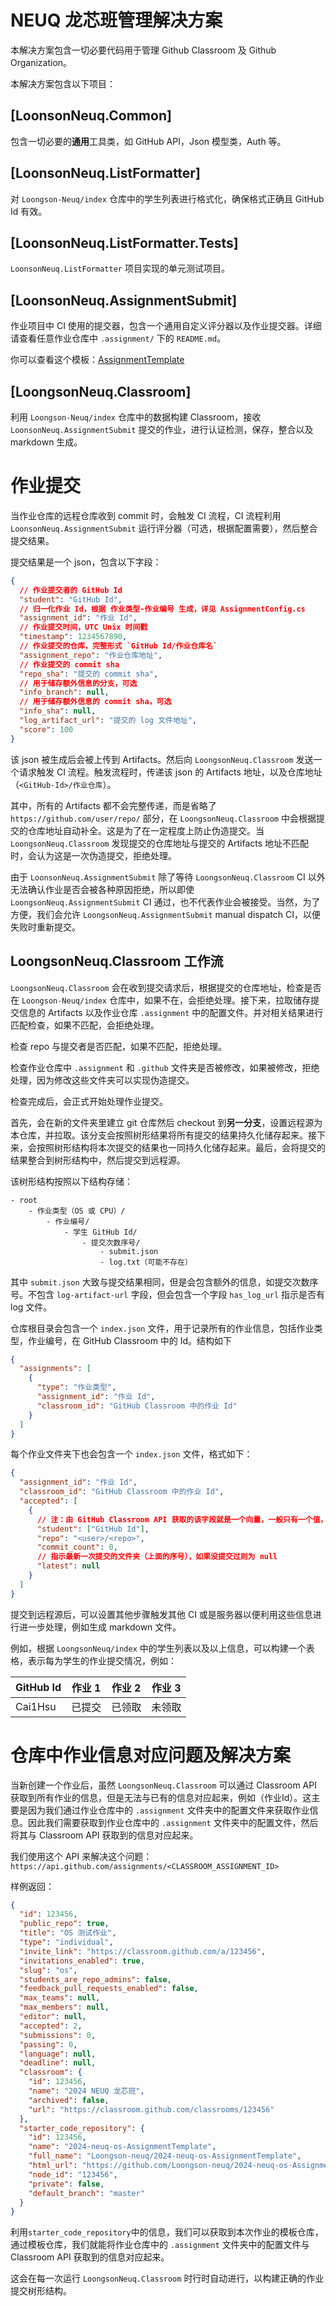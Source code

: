 # NEUQ 龙芯班管理解决方案

本解决方案包含一切必要代码用于管理 Github Classroom 及 Github Organization。

本解决方案包含以下项目：

## [LoonsonNeuq.Common]

包含一切必要的**通用**工具类，如 GitHub API，Json 模型类，Auth 等。

## [LoonsonNeuq.ListFormatter]

对 `Loongson-Neuq/index` 仓库中的学生列表进行格式化，确保格式正确且 GitHub Id 有效。

## [LoonsonNeuq.ListFormatter.Tests]

`LoonsonNeuq.ListFormatter` 项目实现的单元测试项目。

## [LoonsonNeuq.AssignmentSubmit]

作业项目中 CI 使用的提交器，包含一个通用自定义评分器以及作业提交器。详细请查看任意作业仓库中 `.assignment/` 下的 `README.md`。

你可以查看这个模板：[AssignmentTemplate](https://github.com/Loongson-neuq/AssignmentTemplate)

## [LoongsonNeuq.Classroom]

利用 `Loongson-Neuq/index` 仓库中的数据构建 Classroom，接收 `LoonsonNeuq.AssignmentSubmit` 提交的作业，进行认证检测，保存，整合以及 markdown 生成。

# 作业提交

当作业仓库的远程仓库收到 commit 时，会触发 CI 流程，CI 流程利用 `LoonsonNeuq.AssignmentSubmit` 运行评分器（可选，根据配置需要），然后整合提交结果。

提交结果是一个 json，包含以下字段：

```json
{
  // 作业提交者的 GitHub Id
  "student": "GitHub Id",
  // 归一化作业 Id，根据 作业类型-作业编号 生成，详见 AssignmentConfig.cs
  "assignment_id": "作业 Id",
  // 作业提交时间，UTC Unix 时间戳
  "timestamp": 1234567890,
  // 作业提交的仓库，完整形式 `GitHub Id/作业仓库名`
  "assignment_repo": "作业仓库地址",
  // 作业提交的 commit sha
  "repo_sha": "提交的 commit sha",
  // 用于储存额外信息的分支，可选
  "info_branch": null,
  // 用于储存额外信息的 commit sha，可选
  "info_sha": null,
  "log_artifact_url": "提交的 log 文件地址",
  "score": 100
}
```

该 json 被生成后会被上传到 Artifacts。然后向 `LoongsonNeuq.Classroom` 发送一个请求触发 CI 流程。触发流程时，传递该 json 的 Artifacts 地址，以及仓库地址（`<GitHub-Id>/作业仓库`）。

其中，所有的 Artifacts 都不会完整传递，而是省略了 `https://github.com/user/repo/` 部分，在 `LoongsonNeuq.Classroom` 中会根据提交的仓库地址自动补全。这是为了在一定程度上防止伪造提交。当 `LoongsonNeuq.Classroom` 发现提交的仓库地址与提交的 Artifacts 地址不匹配时，会认为这是一次伪造提交，拒绝处理。

由于 `LoonsonNeuq.AssignmentSubmit` 除了等待 `LoongsonNeuq.Classroom` CI 以外无法确认作业是否会被各种原因拒绝，所以即使 `LoongsonNeuq.AssignmentSubmit` CI 通过，也不代表作业会被接受。当然，为了方便，我们会允许 `LoongsonNeuq.AssignmentSubmit` manual dispatch CI，以便失败时重新提交。

## LoongsonNeuq.Classroom 工作流

`LoongsonNeuq.Classroom` 会在收到提交请求后，根据提交的仓库地址，检查是否在 `Loongson-Neuq/index` 仓库中，如果不在，会拒绝处理。接下来，拉取储存提交信息的 Artifacts 以及作业仓库 `.assignment` 中的配置文件。并对相关结果进行匹配检查，如果不匹配，会拒绝处理。

检查 repo 与提交者是否匹配，如果不匹配，拒绝处理。

检查作业仓库中 `.assignment` 和 `.github` 文件夹是否被修改，如果被修改，拒绝处理，因为修改这些文件夹可以实现伪造提交。

检查完成后，会正式开始处理作业提交。

首先，会在新的文件夹里建立 git 仓库然后 checkout 到**另一分支**，设置远程源为本仓库，并拉取。该分支会按照树形结果将所有提交的结果持久化储存起来。接下来，会按照树形结构将本次提交的结果也一同持久化储存起来。最后，会将提交的结果整合到树形结构中，然后提交到远程源。

该树形结构按照以下结构存储：

```
- root
    - 作业类型（OS 或 CPU）/
        - 作业编号/
            - 学生 GitHub Id/
                - 提交次数序号/
                    - submit.json
                    - log.txt（可能不存在）
```

其中 `submit.json` 大致与提交结果相同，但是会包含额外的信息，如提交次数序号。不包含 `log-artifact-url` 字段，但会包含一个字段 `has_log_url` 指示是否有 log 文件。

仓库根目录会包含一个 `index.json` 文件，用于记录所有的作业信息，包括作业类型，作业编号，在 GitHub Classroom 中的 Id。结构如下

```json
{
  "assignments": [
    {
      "type": "作业类型",
      "assignment_id": "作业 Id",
      "classroom_id": "GitHub Classroom 中的作业 Id"
    }
  ]
}
```

每个作业文件夹下也会包含一个 `index.json` 文件，格式如下：

```json
{
  "assignment_id": "作业 Id",
  "classroom_id": "GitHub Classroom 中的作业 Id",
  "accepted": [
    {
      // 注：由 GitHub Classroom API 获取的该字段就是一个向量，一般只有一个值，在处理时通常也只取第一个
      "student": ["GitHub Id"],
      "repo": "<user>/<repo>",
      "commit_count": 0,
      // 指示最新一次提交的文件夹（上面的序号），如果没提交过则为 null
      "latest": null
    }
  ]
}
```

提交到远程源后，可以设置其他步骤触发其他 CI 或是服务器以便利用这些信息进行进一步处理，例如生成 markdown 文件。

例如，根据 `LoongsonNeuq/index` 中的学生列表以及以上信息，可以构建一个表格，表示每为学生的作业提交情况，例如：

| GitHub Id | 作业 1 | 作业 2 | 作业 3 |
| --------- | ----- | ----- | ------ |
| Cai1Hsu | 已提交 | 已领取 | 未领取 |

# 仓库中作业信息对应问题及解决方案

当新创建一个作业后，虽然 `LoongsonNeuq.Classroom` 可以通过 Classroom API 获取到所有作业的信息，但是无法与已有的信息对应起来，例如（作业Id）。这主要是因为我们通过作业仓库中的 `.assignment` 文件夹中的配置文件来获取作业信息。因此我们需要获取到作业仓库中的 `.assignment` 文件夹中的配置文件，然后将其与 Classroom API 获取到的信息对应起来。

我们使用这个 API 来解决这个问题：`https://api.github.com/assignments/<CLASSROOM_ASSIGNMENT_ID>`

样例返回：

```json
{
  "id": 123456,
  "public_repo": true,
  "title": "OS 测试作业",
  "type": "individual",
  "invite_link": "https://classroom.github.com/a/123456",
  "invitations_enabled": true,
  "slug": "os",
  "students_are_repo_admins": false,
  "feedback_pull_requests_enabled": false,
  "max_teams": null,
  "max_members": null,
  "editor": null,
  "accepted": 2,
  "submissions": 0,
  "passing": 0,
  "language": null,
  "deadline": null,
  "classroom": {
    "id": 123456,
    "name": "2024 NEUQ 龙芯班",
    "archived": false,
    "url": "https://classroom.github.com/classrooms/123456"
  },
  "starter_code_repository": {
    "id": 123456,
    "name": "2024-neuq-os-AssignmentTemplate",
    "full_name": "Loongson-neuq/2024-neuq-os-AssignmentTemplate",
    "html_url": "https://github.com/Loongson-neuq/2024-neuq-os-AssignmentTemplate",
    "node_id": "123456",
    "private": false,
    "default_branch": "master"
  }
}
```

利用`starter_code_repository`中的信息，我们可以获取到本次作业的模板仓库，通过模板仓库，我们就能将作业仓库中的 `.assignment` 文件夹中的配置文件与 Classroom API 获取到的信息对应起来。

这会在每一次运行 `LoongsonNeuq.Classroom` 时行时自动进行，以构建正确的作业提交树形结构。
